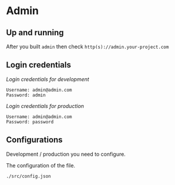 # Admin

## Up and running

After you built `admin` then check `http(s)://admin.your-project.com`

## Login credentials

_Login credentials for development_

```
Username: admin@admin.com
Password: admin
```

_Login credentials for production_

```
Username: admin@admin.com
Password: password
```

## Configurations

Development / production you need to configure.

The configuration of the file.

`./src/config.json`
